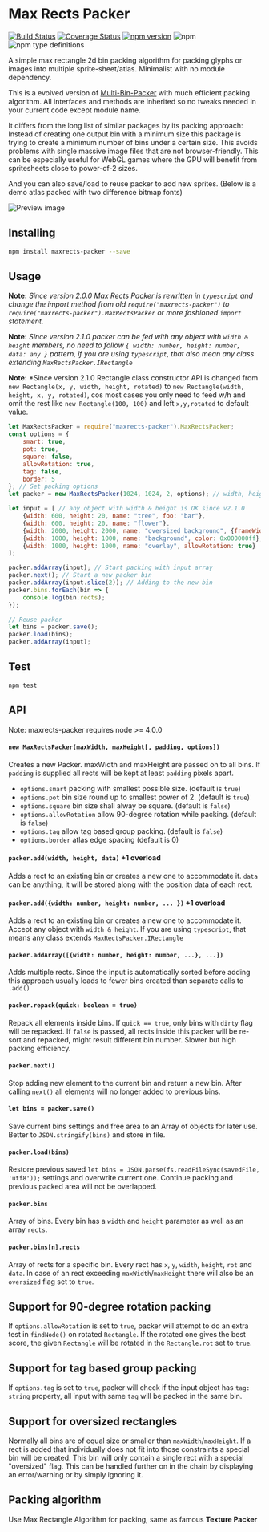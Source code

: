 # Max Rects Packer

[![Build Status](https://travis-ci.org/soimy/maxrects-packer.svg?branch=master)](https://travis-ci.org/soimy/maxrects-packer)
[![Coverage Status](https://coveralls.io/repos/github/soimy/maxrects-packer/badge.svg?branch=master)](https://coveralls.io/github/soimy/maxrects-packer?branch=master)
[![npm version](https://badge.fury.io/js/maxrects-packer.svg)](https://badge.fury.io/js/maxrects-packer)
![npm](https://img.shields.io/npm/dm/maxrects-packer.svg)
![npm type definitions](https://shields-staging.herokuapp.com/npm/types/maxrects-packer.svg)

A simple max rectangle 2d bin packing algorithm for packing glyphs or images into multiple sprite-sheet/atlas. Minimalist with no module dependency.

This is a evolved version of [Multi-Bin-Packer](https://github.com/marekventur/multi-bin-packer) with much efficient packing algorithm. All interfaces and methods are inherited so no tweaks needed in your current code except module name.

It differs from the long list of similar packages by its packing approach: Instead of creating one output bin with a minimum size this package is trying to create a minimum number of bins under a certain size. This avoids problems with single massive image files that are not browser-friendly. This can be especially useful for WebGL games where the GPU will benefit from spritesheets close to power-of-2 sizes.

And you can also save/load to reuse packer to add new sprites. (Below is a demo atlas packed with two difference bitmap fonts)

![Preview image](https://raw.githubusercontent.com/soimy/maxrects-packer/master/preview.png)

## Installing

```bash
npm install maxrects-packer --save
```

## Usage

**Note:** *Since version 2.0.0 Max Rects Packer is rewritten in `typescript` and change the import method from old `require("maxrects-packer")` to `require("maxrects-packer").MaxRectsPacker` or more fashioned `import` statement.*

**Note:** *Since version 2.1.0 packer can be fed with any object with `width & height` members, no need to follow `{ width: number, height: number, data: any }` pattern, if you are using `typescript`, that also mean any class extending `MaxRectsPacker.IRectangle`*

**Note:** *Since version 2.1.0 Rectangle class constructor API is changed from `new Rectangle(x, y, width, height, rotated)` to `new Rectangle(width, height, x, y, rotated)`, cos most cases you only need to feed w/h and omit the rest like `new Rectangle(100, 100)` and left `x,y,rotated` to default value.

```javascript
let MaxRectsPacker = require("maxrects-packer").MaxRectsPacker;
const options = {
    smart: true,
    pot: true,
    square: false,
    allowRotation: true,
    tag: false,
    border: 5
}; // Set packing options
let packer = new MaxRectsPacker(1024, 1024, 2, options); // width, height, padding, options

let input = [ // any object with width & height is OK since v2.1.0
    {width: 600, height: 20, name: "tree", foo: "bar"},
    {width: 600, height: 20, name: "flower"},
    {width: 2000, height: 2000, name: "oversized background", {frameWidth: 500, frameHeight: 500}},
    {width: 1000, height: 1000, name: "background", color: 0x000000ff},
    {width: 1000, height: 1000, name: "overlay", allowRotation: true}
];

packer.addArray(input); // Start packing with input array
packer.next(); // Start a new packer bin
packer.addArray(input.slice(2)); // Adding to the new bin
packer.bins.forEach(bin => {
    console.log(bin.rects);
});

// Reuse packer
let bins = packer.save();
packer.load(bins);
packer.addArray(input);

```

## Test

```bash
npm test
```

## API

Note: maxrects-packer requires node >= 4.0.0

#### ```new MaxRectsPacker(maxWidth, maxHeight[, padding, options])```

Creates a new Packer. maxWidth and maxHeight are passed on to all bins. If ```padding``` is supplied all rects will be kept at least ```padding``` pixels apart.

- `options.smart` packing with smallest possible size. (default is `true`)
- `options.pot` bin size round up to smallest power of 2. (default is `true`)
- `options.square` bin size shall alway be square. (default is `false`)
- `options.allowRotation` allow 90-degree rotation while packing. (default is `false`)
- `options.tag` allow tag based group packing. (default is `false`)
- `options.border` atlas edge spacing (default is 0)

#### ```packer.add(width, height, data)``` +1 overload

Adds a rect to an existing bin or creates a new one to accommodate it. ```data``` can be anything, it will be stored along with the position data of each rect.

#### ```packer.add({width: number, height: number, ... })``` +1 overload

Adds a rect to an existing bin or creates a new one to accommodate it. Accept any object with `width & height`. If you are using `typescript`, that means any class extends `MaxRectsPacker.IRectangle`

#### ```packer.addArray([{width: number, height: number, ...}, ...])```

Adds multiple rects. Since the input is automatically sorted before adding this approach usually leads to fewer bins created than separate calls to ```.add()```

#### ```packer.repack(quick: boolean = true)```

Repack all elements inside bins. If `quick == true`, only bins with `dirty` flag will be repacked. If `false` is passed, all rects inside this packer will be re-sort and repacked, might result different bin number. Slower but high packing efficiency.

#### ```packer.next()```

Stop adding new element to the current bin and return a new bin. After calling `next()` all elements will no longer added to previous bins.

#### ```let bins = packer.save()```

Save current bins settings and free area to an Array of objects for later use. Better to `JSON.stringify(bins)` and store in file.

#### ```packer.load(bins)```

Restore previous saved `let bins = JSON.parse(fs.readFileSync(savedFile, 'utf8'));` settings and overwrite current one. Continue packing and previous packed area will not be overlapped.

#### ```packer.bins```

Array of bins. Every bin has a ```width``` and ```height``` parameter as well as an array ```rects```.

#### ```packer.bins[n].rects```

Array of rects for a specific bin. Every rect has ```x```, ```y```, ```width```, ```height```, ```rot``` and ```data```. In case of an rect exceeding ```maxWidth```/```maxHeight``` there will also be an ```oversized``` flag set to ```true```.

## Support for 90-degree rotation packing

If `options.allowRotation` is set to `true`, packer will attempt to do an extra test in `findNode()` on rotated `Rectangle`. If the rotated one gives the best score, the given `Rectangle` will be rotated in the `Rectangle.rot` set to `true`.

## Support for tag based group packing

If `options.tag` is set to `true`, packer will check if the input object has `tag: string` property, all input with same `tag` will be packed in the same bin.

## Support for oversized rectangles

Normally all bins are of equal size or smaller than ```maxWidth```/```maxHeight```. If a rect is added that individually does not fit into those constraints a special bin will be created. This bin will only contain a single rect with a special "oversized" flag. This can be handled further on in the chain by displaying an error/warning or by simply ignoring it.

## Packing algorithm

Use Max Rectangle Algorithm for packing, same as famous **Texture Packer**
